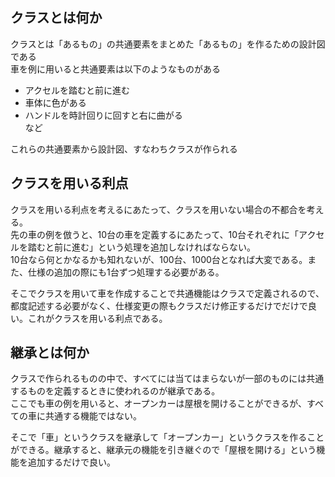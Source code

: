 ## クラスとは何か
クラスとは「あるもの」の共通要素をまとめた「あるもの」を作るための設計図である  
車を例に用いると共通要素は以下のようなものがある
- アクセルを踏むと前に進む  
- 車体に色がある  
- ハンドルを時計回りに回すと右に曲がる  
  など

これらの共通要素から設計図、すなわちクラスが作られる

## クラスを用いる利点
クラスを用いる利点を考えるにあたって、クラスを用いない場合の不都合を考える。  
先の車の例を倣うと、10台の車を定義するにあたって、10台それぞれに「アクセルを踏むと前に進む」という処理を追加しなければならない。  
10台なら何とかなるかも知れないが、100台、1000台となれば大変である。また、仕様の追加の際にも1台ずつ処理する必要がある。

そこでクラスを用いて車を作成することで共通機能はクラスで定義されるので、都度記述する必要がなく、仕様変更の際もクラスだけ修正するだけでだけで良い。これがクラスを用いる利点である。
## 継承とは何か
クラスで作られるものの中で、すべてには当てはまらないが一部のものには共通するものを定義するときに使われるのが継承である。  
ここでも車の例を用いると、オープンカーは屋根を開けることができるが、すべての車に共通する機能ではない。  

そこで「車」というクラスを継承して「オープンカー」というクラスを作ることができる。継承すると、継承元の機能を引き継ぐので「屋根を開ける」という機能を追加するだけで良い。